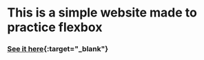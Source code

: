 # This is a simple website made to practice flexbox
### [See it here](https://yousafsabir.github.io/23-learning-flexbox/){:target="_blank"}
